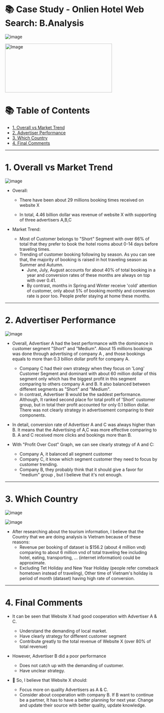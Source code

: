 # 📚 Case Study - Onlien Hotel Web Search: B.Analysis

![image](https://user-images.githubusercontent.com/101379141/201806216-c1121751-d0b9-4c77-be8d-f6d8568d7d7a.png)

 <img src="https://user-images.githubusercontent.com/101379141/201035143-6f1af4fe-4169-4074-8287-6790d88803db.png" alt="Image" width="350" height="160">


# :books: Table of Contents <!-- omit in toc -->

- [1. Overall vs Market Trend](#1-overall-vs-market-trend)
- [2. Advertiser Performance](#2-advertiser-performance)
- [3. Which Country](#3-which-country)
- [4. Final Comments](#4-final-comments)

---

# 1. Overall vs Market Trend

![image](https://user-images.githubusercontent.com/101379141/201812601-251896de-7e7e-4d18-80d1-0e4d03013949.png)

- Overall:
  - There have been about 29 millions booking times received on website X

  - In total, 4.46 billion dollar was revenue of website X with supporting of three advertisers A,B,C

- Market Trend:
  - Most of Customer belongs to "Short" Segment with over 66% of total that they prefer to book the hotel rooms about 0-14 days before traveling times. 
  - Trending of customer booking following by season. As you can see that, the majority of booking is raised in hot traveling season as Summer and Autumn.
    - June, July, August accounts for about 40% of total booking in a year and conversion rates of these months are always on top with over 0.41. 
    - By contrast, months in Spring and Winter receive 'cold' attention of customer, only about 5% of booking monthly and conversion rate is poor too. People prefer staying at home these months. 
---

# 2. Advertiser Performance

![image](https://user-images.githubusercontent.com/101379141/201839508-fbd518da-8faf-40f4-9bc9-eec040761bee.png)

- Overall, Advertiser A had the best performance with the dominance in customer segment "Short" and "Medium". About 15 millions bookings was done through advertising of company A , and those bookings equals to more than 0.3 billion dollar profit for company A.
  - Company C had their own strategy when they focus on 'Long' Customer Segment and dominant with about 60 million dollar of this segment only which has the biggest profit in this segment comparing to others company A and B. It also balanced between different segments as "Short" and "Medium".
  - In contrast, Advertiser B would be the saddest performance. Although, It ranked second place for total profit of 'Short' customer group, but in total their profit accounted for only 0.1 billion dollar. There was not clearly strategy in advertisement comparing to their components.
 
 - In detail, conversion rate of Advertiser A and C was always higher than B. It means that the Advertising of A,C was more effective comparing to B. A and C received more clicks and bookings more than B.
 - With "Profit Over Cost" Graph, we can see clearly strategy of A and C:
    - Company A, it balanced all segment customer 
    - Company C, it know which segment customer they need to focus by customer trending.
    - Company B, they probably think that it should give a favor for "medium" group , but I believe that it's not enough. 


---

# 3. Which Country #

![image](https://user-images.githubusercontent.com/101379141/201824685-4ad468b5-be37-463c-89cc-5ecc6ffbec0f.png)

![image](https://user-images.githubusercontent.com/101379141/201813758-920b09b7-0d5f-46f1-9365-f8359f36bdc6.png)


- After researching about the tourism information, I believe that the Country that we are doing analysis is Vietnam because of these reasons:
  - Revenue per booking of dataset is $156.2 (about 4 million vnd) comparing to about 6 million vnd of total traveling fee including hotel, eating, transporting, ... (internet information) could be approximate.
  - Excluding Tet Holiday and New Year Holiday (people refer comeback hometown instead of traveling), Other time of Vietnam's holiday is period of month (dataset) having high rate of conversion.

---
# 4. Final Comments #

- It can be seen that Website X had good cooperation with Advertiser A & C.
  - Understand the demanding of local market. 
  - Have clearly strategy for different customer segment
  - Contribute greatly to the total revenue of Website X (over 80% of total revenue)

- However, Advertiser B did a poor performance 
  - Does not catch up with the demanding of customer. 
  - Have unclear strategy.
  
- 🚩 So, I believe that Website X should:
  - Focus more on quality Advertisers as A & C. 
  - Consider about cooperation with company B. If B want to continue be a partner, It has to have a better planning for next year. Change and update their source with better quality, update knowledge.
